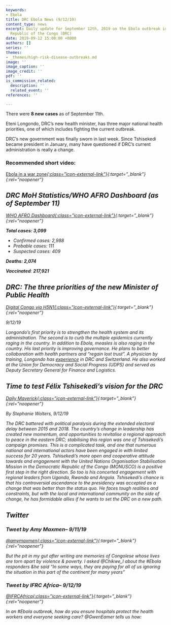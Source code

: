 ```yaml
---
keywords:
- Ebola
title: DRC Ebola News (9/12/19)
content_type: news
excerpt: Daily update for September 12th, 2019 on the Ebola outbreak in eastern Democratic
  Republic of the Congo (DRC)
date: 2019-09-12 15:00:00 +0000
authors: []
series: ''
themes:
- _themes/high-risk-disease-outbreaks.md
image: ''
image_caption: ''
image_credit: ''
pdf: ''
is_commission_related:
  description: ''
  related_event: ''
references: ''

---
```

There were **8 new cases** as of September 11th.

Eteni Longondo, DRC’s new health minister, has three major national health priorities, one of which includes fighting the current outbreak.

DRC’s new government was finally sworn in last week. Since Tshisekedi became president in January, many have questioned if DRC’s current administration is really a change.

### Recommended short video: 

[Ebola in a war zone<i/>{:class=”icon-external-link”}](https://www.nature.com/articles/d41586-019-02733-y){:target=”_blank”}{:rel=”noopener”}

## DRC MoH Statistics/WHO AFRO Dashboard (as of September 11)

[WHO AFRO Dashboard<i/>{:class=”icon-external-link”}](https://who.maps.arcgis.com/apps/opsdashboard/index.html#/e70c3804f6044652bc37cce7d8fcef6c){:target=”_blank”}{:rel=”noopener”}

**Total cases: 3,099**

* Confirmed cases: 2,988
* Probable cases: 111
* Suspected cases: 409

**Deaths: 2,074**

**Vaccinated**: **217,921**

## DRC: The three priorities of the new Minister of Public Health

[_Digital Congo via H5N1_<i/>{:class=”icon-external-link”}](https://crofsblogs.typepad.com/h5n1/2019/09/drc-the-three-priorities-of-the-new-minister-of-public-health.html){:target=”_blank”}{:rel=”noopener”}

_9/12/19_

Longondo’s first priority is to strengthen the health system and its administration. The second is to curb the multiple epidemics currently raging in the country. In addition to Ebola, measles is also raging in the country. His last priority is improving governance. He plans to better collaboration with health partners and “regain lost trust”. A physician by training, Longondo has [experience](https://globalhealth.washington.edu/news/2019/08/28/eteni-longondo-mph-2015-named-head-ministry-public-health) in DRC and Switzerland. He also worked at the Union for Democracy and Social Progress (UDPS) and served as Deputy Secretary General for Finance and Logistics.

## Time to test Félix Tshisekedi’s vision for the DRC

[_Daily Maverick_<i/>{:class=”icon-external-link”}](https://www.dailymaverick.co.za/article/2019-09-12-time-to-test-felix-tshisekedis-vision-for-the-drc/){:target=”_blank”}{:rel=”noopener”}

_By Stephanie Wolters, 9/12/19_

The DRC battered with political paralysis during the extended electoral delay between 2015 and 2018. The country’s change in leadership has created new momentum, and opportunities to revitalise a regional approach to peace in the eastern DRC; stabilising this region was one of Tshisekedi’s campaign promises. This is a complicated task, and one that numerous national and international actors have been engaged in with limited success for 20 years. Tshisekedi’s more open and cooperative attitude towards and engagement with the United Nations Organisation Stabilisation Mission in the Democratic Republic of the Congo (MONUSCO) is a positive first step in the right direction. So too is his concerted engagement with regional leaders from Uganda, Rwanda and Angola. Tshisekedi’s chance is that his controversial ascendance to the presidency was accepted as a change that was better than the _status quo._ He faces tough realities and constraints, but with the local and international community on the side of change, he has formidable allies if he wants to set the DRC on a new path.

## Twitter

### Tweet by Amy Maxmen– 9/11/19

[@amymaxmen<i/>{:class=”icon-external-link”}](https://twitter.com/amymaxmen/status/1171794993205235712){:target=”_blank”}{:rel=”noopener”}

But the pit in my gut after writing are memories of Congolese whose lives are torn apart by violence & poverty. I asked @Chikwe_I about the #Ebola responders &he said “In some ways, they are paying for all of us ignoring the situation in this part of the continent for many years”

### Tweet by IFRC Africa– 9/12/19

[@IFRCAfrica<i/>{:class=”icon-external-link”}](https://twitter.com/IFRCAfrica/status/1172125958679101440){:target=”_blank”}{:rel=”noopener”}

In an #Ebola outbreak, how do you ensure hospitals protect the health workers and everyone seeking care? @GwenEamer tells us how: